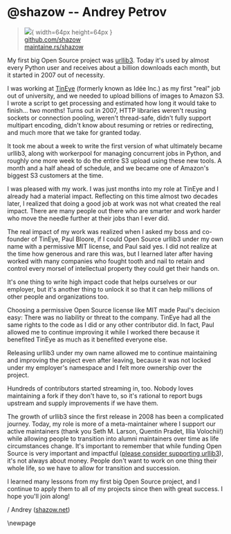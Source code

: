 # @shazow -- Andrey Petrov

> ![](https://github.com/shazow.png){ width=64px height=64px }  
> [github.com/shazow](https://github.com/shazow)  
> [maintaine.rs/shazow](https://maintaine.rs/shazow)

My first big Open Source project was [urllib3](https://github.com/urllib3/urllib3/). Today it's used by almost every Python user and receives about a billion downloads each month, but it started in 2007 out of necessity.

I was working at [TinEye](https://tineye.com/) (formerly known as Idée Inc.) as my first "real" job out of university, and we needed to upload billions of images to Amazon S3. I wrote a script to get processing and estimated how long it would take to finish... two months! Turns out in 2007, HTTP libraries weren't reusing sockets or connection pooling, weren't thread-safe, didn't fully support multipart encoding, didn't know about resuming or retries or redirecting, and much more that we take for granted today.

It took me about a week to write the first version of what ultimately became urllib3, along with workerpool for managing concurrent jobs in Python, and roughly one more week to do the entire S3 upload using these new tools. A month and a half ahead of schedule, and we became one of Amazon's biggest S3 customers at the time.

I was pleased with my work. I was just months into my role at TinEye and I already had a material impact. Reflecting on this time almost two decades later, I realized that doing a good job at work was not what created the real impact. There are many people out there who are smarter and work harder who move the needle further at their jobs than I ever did.

The real impact of my work was realized when I asked my boss and co-founder of TinEye, Paul Bloore, if I could Open Source urllib3 under my own name with a permissive MIT license, and Paul said yes. I did not realize at the time how generous and rare this was, but I learned later after having worked with many companies who fought tooth and nail to retain and control every morsel of intellectual property they could get their hands on.

It's one thing to write high impact code that helps ourselves or our employer, but it's another thing to unlock it so that it can help millions of other people and organizations too.

Choosing a permissive Open Source license like MIT made Paul's decision easy: There was no liability or threat to the company. TinEye had all the same rights to the code as I did or any other contributor did. In fact, Paul allowed me to continue improving it while I worked there because it benefited TinEye as much as it benefited everyone else.

Releasing urllib3 under my own name allowed me to continue maintaining and improving the project even after leaving, because it was not locked under my employer's namespace and I felt more ownership over the project.

Hundreds of contributors started streaming in, too. Nobody loves maintaining a fork if they don't have to, so it's rational to report bugs upstream and supply improvements if we have them.

The growth of urllib3 since the first release in 2008 has been a complicated journey. Today, my role is more of a meta-maintainer where I support our active maintainers (thank you Seth M. Larson, Quentin Pradet, Illia Volochii!) while allowing people to transition into alumni maintainers over time as life circumstances change. It's important to remember that while funding Open Source is very important and impactful ([please consider supporting urllib3](https://urllib3.readthedocs.io/en/latest/sponsors.html)), it's not always about money. People don't want to work on one thing their whole life, so we have to allow for transition and succession.

I learned many lessons from my first big Open Source project, and I continue to apply them to all of my projects since then with great success. I hope you'll join along!

/ Andrey ([shazow.net](https://shazow.net/))

\newpage
